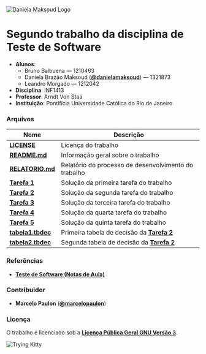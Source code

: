 ![Daniela Maksoud Logo](http://sempregatas.com.br/imagens/Logo.png)

# Segundo trabalho da disciplina de Teste de Software #
- **Alunos**: 
  * Bruno Balbuena — 1210463
  * Daniela Brazão Maksoud (**[@danielamaksoud](https://github.com/danielamaksoud)**) — 1321873
  * Leandro Morgado — 1212042
- **Disciplina**: INF1413
- **Professor**: Arndt Von Staa
- **Instituição**: Pontifícia Universidade Católica do Rio de Janeiro

### Arquivos ###

Nome | Descrição
------------ | -------------
**[LICENSE](https://github.com/danielamaksoud/INF1413-T2/blob/master/Documenta%C3%A7%C3%A3o/LICENSE)** | Licença do trabalho
**[README.md](https://github.com/danielamaksoud/INF1413-T2/blob/master/README.md)** | Informação geral sobre o trabalho
**[RELATORIO.md](https://github.com/danielamaksoud/INF1413-T2/blob/master/Documenta%C3%A7%C3%A3o/RELATORIO.md)** | Relatório do processo de desenvolvimento do trabalho
**[Tarefa 1](https://github.com/danielamaksoud/INF1413-T2/blob/master/Tarefas/Tarefa1.doc)** | Solução da primeira tarefa do trabalho
**[Tarefa 2](https://github.com/danielamaksoud/INF1413-T2/blob/master/Tarefas/Tarefa2.doc)** | Solução da segunda tarefa do trabalho
**[Tarefa 3](https://github.com/danielamaksoud/INF1413-T2/blob/master/Tarefas/Tarefa3.doc)** | Solução da terceira tarefa do trabalho
**[Tarefa 4](https://github.com/danielamaksoud/INF1413-T2/blob/master/Tarefas/Tarefa4.doc)** | Solução da quarta tarefa do trabalho
**[Tarefa 5](https://github.com/danielamaksoud/INF1413-T2/blob/master/Tarefas/Tarefa5.doc)** | Solução da quinta tarefa do trabalho
**[tabela1.tbdec](https://github.com/danielamaksoud/INF1413-T2/blob/master/Tabelas%20de%20Decis%C3%A3o/tabela1.tbdec)** | Primeira tabela de decisão da **[Tarefa 2](https://github.com/danielamaksoud/INF1413-T2/blob/master/Tarefas/Tarefa2.doc)**
**[tabela2.tbdec](https://github.com/danielamaksoud/INF1413-T2/blob/master/Tabelas%20de%20Decis%C3%A3o/tabela2.tbdec)** | Segunda tabela de decisão da **[Tarefa 2](https://github.com/danielamaksoud/INF1413-T2/blob/master/Tarefas/Tarefa2.doc)**


### Referências ###
- **[Teste de Software (Notas de Aula)](http://www.inf.puc-rio.br/~inf1413/)**

### Contribuidor ###
- **Marcelo Paulon** (**[@marcelopaulon](https://github.com/marcelopaulon)**)

### Licença ###
O trabalho é licenciado sob a **[Licença Pública Geral GNU Versão 3](http://www.gnu.org/licenses/gpl-3.0.html)**.

![Trying Kitty](https://github.com/danielamaksoud/INF1413-T2/blob/master/TryingKitty.png)
